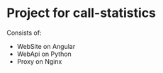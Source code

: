 # Project for call-statistics
Consists of:
- WebSite on Angular
- WebApi on Python
- Proxy on Nginx
